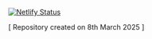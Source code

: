 [![Netlify Status](https://api.netlify.com/api/v1/badges/dbd96ae6-bea1-4c8a-b1e0-038cb36a1d9f/deploy-status)](https://app.netlify.com/projects/ouits-schedule/deploys)

[ Repository created on 8th March 2025 ]
